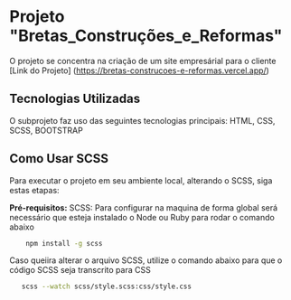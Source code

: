# Projeto "Bretas_Construções_e_Reformas"

O projeto se concentra na criação de um site empresárial para o cliente
[Link do Projeto] (https://bretas-construcoes-e-reformas.vercel.app/)

## Tecnologias Utilizadas

O subprojeto faz uso das seguintes tecnologias principais: HTML, CSS, SCSS, BOOTSTRAP

## Como Usar SCSS

Para executar o projeto em seu ambiente local, alterando o SCSS, siga estas etapas:

**Pré-requisitos:** SCSS: Para configurar na maquina de forma global será necessário que esteja instalado o Node ou Ruby para rodar o comando abaixo

```bash
    npm install -g scss
```

Caso queiira alterar o arquivo SCSS, utilize o comando abaixo para que o código SCSS seja transcrito para CSS

```bash
   scss --watch scss/style.scss:css/style.css
```
